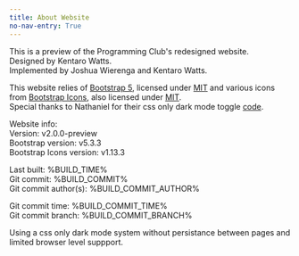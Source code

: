 ```yaml
---
title: About Website
no-nav-entry: True
---
```


This is a preview of the Programming Club's redesigned website.  
Designed by Kentaro Watts.  
Implemented by Joshua Wierenga and Kentaro Watts.  

This website relies of [Bootstrap 5](https://getbootstrap.com/), licensed under [MIT](https://github.com/twbs/bootstrap/blob/v5.3.3/LICENSE) 
and various icons from [Bootstrap Icons](https://icons.getbootstrap.com/), also licensed under [MIT](https://github.com/twbs/icons/blob/v1.11.3/LICENSE).  
Special thanks to Nathaniel for their css only dark mode toggle [code](https://endtimes.dev/no-javascript-dark-mode-toggle/).

Website info:  
Version: v2.0.0-preview  
Bootstrap version: v5.3.3  
Bootstrap Icons version: v1.13.3  
<!-- TODO: Parse to local time with js? -->
Last built: %BUILD_TIME%  
Git commit: %BUILD_COMMIT%  
Git commit author(s): %BUILD_COMMIT_AUTHOR%  
<!-- TODO: Parse to local time with js? -->
Git commit time: %BUILD_COMMIT_TIME%  
Git commit branch:  %BUILD_COMMIT_BRANCH%  
<!-- TODO: Uncomment once js dark mode support is back -->
<!-- <span class="js-only" hidden>
Using a js based dark mode system with full persistance between pages and browser level support.
</span> -->
<!-- <noscript> -->
Using a css only dark mode system without persistance between pages and limited browser level suppport.
<!--</noscript> -->
